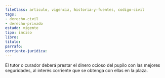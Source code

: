 ```yaml
---
fileClass: articulo, vigencia, historia-y-fuentes, codigo-civil
tags:
- derecho-civil
- derecho-privado
estado: vigente
tipo: inciso
libro:
titulo:
parrafo:
corriente-juridica:
---
```

El tutor o curador deberá prestar el dinero ocioso del pupilo con las mejores seguridades, al interés corriente que se obtenga con ellas en la plaza.